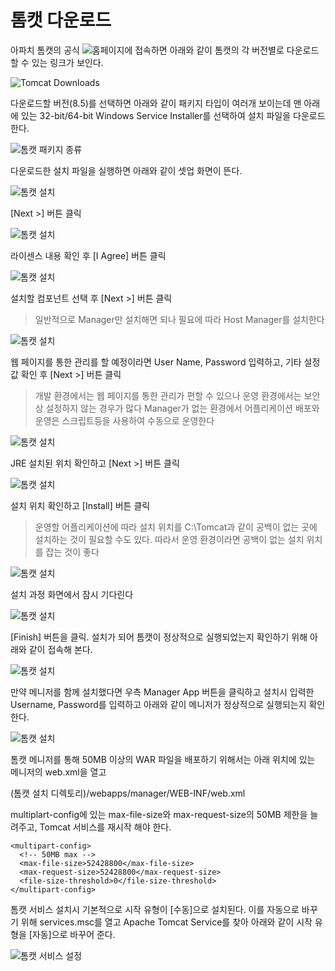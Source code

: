 # 톰캣 다운로드
아파치 톰캣의 공식 ![홈페이지](http://tomcat.apache.org)에 접속하면 아래와 같이 톰캣의 각 버전별로 다운로드 할 수 있는 링크가 보인다.

![Tomcat Downloads](./tomcat_downloads.png)

다운로드할 버전(8.5)를 선택하면 아래와 같이 패키지 타입이 여러개 보이는데 맨 아래에 있는 32-bit/64-bit Windows Service Installer를 선택하여 설치 파일을 다운로드 한다.

![톰캣 패키지 종류](./tomcat_package_type.png)

다운로드한 설치 파일을 실행하면 아래와 같이 셋업 화면이 뜬다.

![톰캣 설치](./tomcat_installation_step_1.png)

[Next >] 버튼 클릭

![톰캣 설치](./tomcat_installation_step_2.png)

라이센스 내용 확인 후 [I Agree] 버튼 클릭

![톰캣 설치](./tomcat_installation_step_3.png)

설치할 컴포넌트 선택 후 [Next >] 버튼 클릭
> 일반적으로 Manager만 설치해면 되나 필요에 따라 Host Manager를 설치한다

![톰캣 설치](./tomcat_installation_step_4.png)

웹 페이지를 통한 관리를 할 예정이라면 User Name, Password 입력하고, 기타 설정 값 확인 후 [Next >] 버튼 클릭
> 개발 환경에서는 웹 페이지를 통한 관리가 편할 수 있으나 운영 환경에서는 보안상 설정하지 않는 경우가 많다
> Manager가 없는 환경에서 어플리케이션 배포와 운영은 스크립트등을 사용하여 수동으로 운영한다

![톰캣 설치](./tomcat_installation_step_5.png)

JRE 설치된 위치 확인하고 [Next >] 버튼 클릭

![톰캣 설치](./tomcat_installation_step_6.png)

설치 위치 확인하고 [Install] 버튼 클릭
> 운영할 어플리케이션에 따라 설치 위치를 C:\Tomcat과 같이 공백이 없는 곳에 설치하는 것이 필요할 수도 있다. 따라서 운영 환경이라면 공백이 없는 설치 위치를 잡는 것이 좋다

![톰캣 설치](./tomcat_installation_step_7.png)

설치 과정 화면에서 잠시 기다린다

![톰캣 설치](./tomcat_installation_step_8.png)

[Finish] 버튼을 클릭. 설치가 되어 톰캣이 정상적으로 실행되었는지 확인하기 위해 아래와 같이 접속해 본다.

![톰캣 설치](./tomcat_verify_step_1.png)

만약 메니저를 함께 설치했다면 우측 Manager App 버튼을 클릭하고 설치시 입력한 Username, Password를 입력하고 아래와 같이 메니저가 정상적으로 실행되는지 확인한다.

![톰캣 설치](./tomcat_verify_step_2.png)

톰캣 메니저를 통해 50MB 이상의 WAR 파일을 배포하기 위해서는 아래 위치에 있는 메니저의 web.xml을 열고

(톰캣 설치 디렉토리)/webapps/manager/WEB-INF/web.xml

multiplart-config에 있는 max-file-size와 max-request-size의 50MB 제한을 늘려주고, Tomcat 서비스를 재시작 해야 한다.

```
<multipart-config>
  <!-- 50MB max -->
  <max-file-size>52428800</max-file-size>
  <max-request-size>52428800</max-request-size>
  <file-size-threshold>0</file-size-threshold>
</multipart-config>
```

톰캣 서비스 설치시 기본적으로 시작 유형이 [수동]으로 설치된다. 이를 자동으로 바꾸기 위해 services.msc를 열고 Apache Tomcat Service를 찾아 아래와 같이 시작 유형을 [자동]으로 바꾸어 준다.

![톰캣 서비스 설정](./tomcat_service_config.png)
